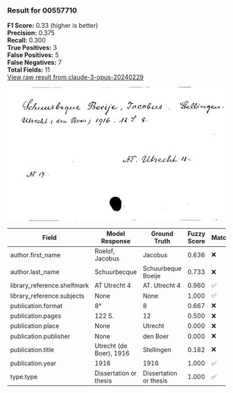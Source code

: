 ### Result for 00557710
**F1 Score:** 0.33 (higher is better)<br>**Precision:** 0.375<br>**Recall:** 0.300<br>**True Positives:** 3<br>**False Positives:** 5<br>**False Negatives:** 7<br>**Total Fields:** 11<br>[View raw result from claude-3-opus-20240229](https://github.com/RISE-UNIBAS/humanities_data_benchmark/blob/main/results/2025-09-02/T0145/request_T0145_00557710.json)

<img src="https://github.com/RISE-UNIBAS/humanities_data_benchmark/blob/main/benchmarks/zettelkatalog/images/00557710.jpg?raw=true" alt="00557710" width="600px">

| Field | Model Response | Ground Truth | Fuzzy Score | Match |
|-------|----------------|--------------|-------------|-------|
| author.first_name | Roelof, Jacobus | Jacobus | 0.636 | ❌ |
| author.last_name | Schuurbecque | Schuurbeque Boeije | 0.733 | ❌ |
| library_reference.shelfmark | AT Utrecht 4 | AT. Utrecht 4 | 0.960 | ✅ |
| library_reference.subjects | None | None | 1.000 | ✅ |
| publication.format | 8° | 8 | 0.667 | ❌ |
| publication.pages | 122 S. | 12 | 0.500 | ❌ |
| publication.place | None | Utrecht | 0.000 | ❌ |
| publication.publisher | None | den Boer | 0.000 | ❌ |
| publication.title | Utrecht (de Boer), 1916 | Stellingen | 0.182 | ❌ |
| publication.year | 1916 | 1916 | 1.000 | ✅ |
| type.type | Dissertation or thesis | Dissertation or thesis | 1.000 | ✅ |
